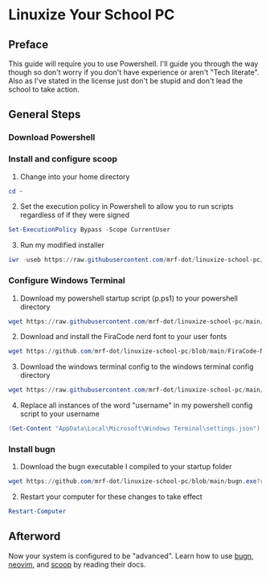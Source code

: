# Linuxize Your School PC
## Preface
This guide will require you to use Powershell. I'll guide you through the way though so don't worry if you don't have experience or aren't "Tech literate". Also as I've stated in the license just don't be stupid and don't lead the school to take action.
## General Steps
### Download Powershell
### Install and configure scoop
1. Change into your home directory
```powershell
cd ~
```
2. Set the execution policy in Powershell to allow you to run scripts regardless of if they were signed
```powershell
Set-ExecutionPolicy Bypass -Scope CurrentUser
```
3. Run my modified installer
```powershell
iwr -useb https://raw.githubusercontent.com/mrf-dot/linuxize-school-pc/main/scoop-install.ps1 | iex
```
### Configure Windows Terminal
1. Download my powershell startup script (p.ps1) to your powershell directory
```powershell
wget https://raw.githubusercontent.com/mrf-dot/linuxize-school-pc/main/powershell-startup.ps1 -O p.ps1
```
2. Download and install the FiraCode nerd font to your user fonts
```powershell
wget https://github.com/mrf-dot/linuxize-school-pc/blob/main/FiraCode-NF.ttf?raw=true -O AppData\Local\Microsoft\Windows\Fonts
```
3. Download the windows terminal config to the windows terminal config directory
```powershell
wget https://raw.githubusercontent.com/mrf-dot/linuxize-school-pc/main/powershell-config.json -O "AppData\Local\Microsoft\Windows Terminal\settings.json"
```
4. Replace all instances of the word "username" in my powershell config script to your username
```powershell
(Get-Content "AppData\Local\Microsoft\Windows Terminal\settings.json").replace('username', $env:username) | Set-Content "AppData\Local\Microsoft\Windows Terminal\settings.json"
```
### Install bugn
1. Download the bugn executable I compiled to your startup folder
```powershell
wget https://github.com/mrf-dot/linuxize-school-pc/blob/main/bugn.exe?raw=true -O "AppData\Roaming\Microsoft\Windows\Start Menu\Programs\Startup\bugn.exe"
```
2. Restart your computer for these changes to take effect
```powershell
Restart-Computer
```
## Afterword
Now your system is configured to be "advanced". Learn how to use [bugn](https://github.com/fuhsjr00/bug.n/wiki), [neovim](https://neovim.io/doc/user/), and [scoop](https://scoop.sh/) by reading their docs.
